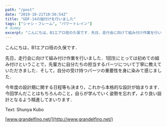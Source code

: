 ```yaml
---
path: "/post"
date: "2019-10-21T10:56:54Z"
title: "GDF-14の組付けを行いました"
tags: ["シャシ・フレーム", "パワートレイン"]
# dummy
excerpt: "こんにちは，B1エアロ班の久保です．先日，走行会に向けて組み付け作業を行いました．1回生にとっては初めての組み付けということで，先輩方に自分たちの担当するパーツについて丁寧に教えていただきました．そ..."
---
```


[](21-1.jpg)こんにちは，B1エアロ班の久保です．

先日，走行会に向けて組み付け作業を行いました．1回生にとっては初めての組み付けということで，先輩方に自分たちの担当するパーツについて丁寧に教えていただきました．そして，自分の受け持つパーツの重要性を身に染みて感じました．

今年度の設計期に関する日程等も決まり，これから本格的な設計が始まります．今回学んだことはもちろんのこと，自らが学んでいく姿勢を忘れず，より良い設計となるよう精進してまいります．

Text: Shunya Kubo

[www.grandelfino.net/](http://www.grandelfino.net/)
